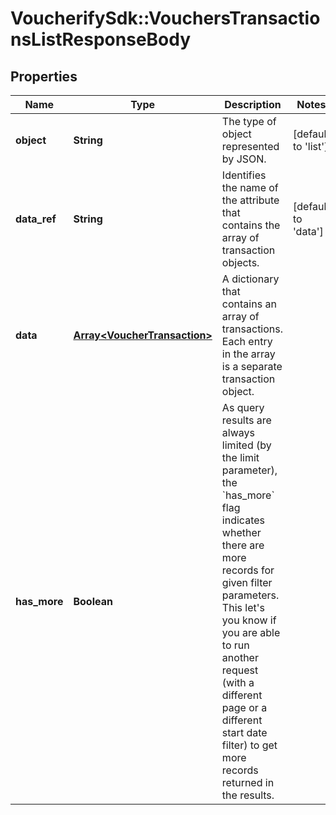 # VoucherifySdk::VouchersTransactionsListResponseBody

## Properties

| Name | Type | Description | Notes |
| ---- | ---- | ----------- | ----- |
| **object** | **String** | The type of object represented by JSON. | [default to &#39;list&#39;] |
| **data_ref** | **String** | Identifies the name of the attribute that contains the array of transaction objects. | [default to &#39;data&#39;] |
| **data** | [**Array&lt;VoucherTransaction&gt;**](VoucherTransaction.md) | A dictionary that contains an array of transactions. Each entry in the array is a separate transaction object. |  |
| **has_more** | **Boolean** | As query results are always limited (by the limit parameter), the &#x60;has_more&#x60; flag indicates whether there are more records for given filter parameters. This let&#39;s you know if you are able to run another request (with a different page or a different start date filter) to get more records returned in the results. |  |

